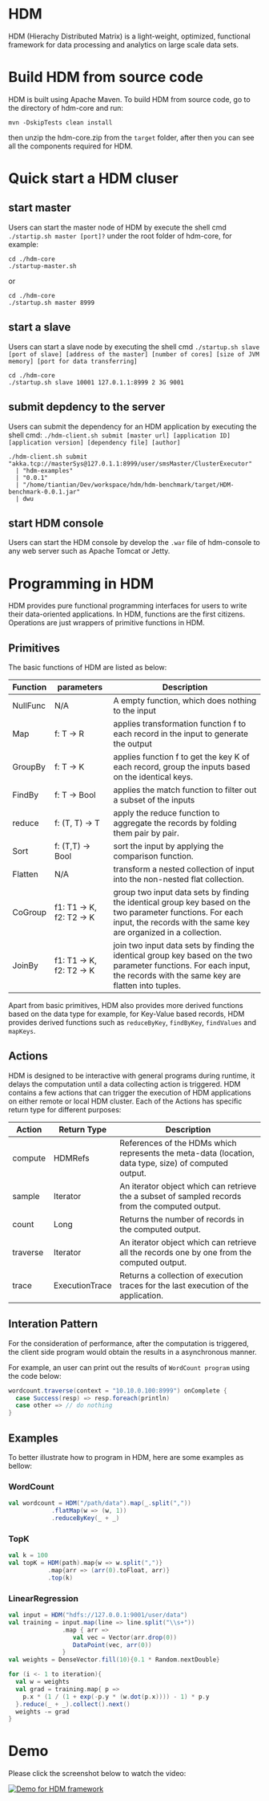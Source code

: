 HDM
==============

HDM (Hierachy Distributed Matrix) is a light-weight, optimized, functional framework for data processing and analytics on large scale data sets.


# Build HDM from source code

HDM is built using Apache Maven. To build HDM from source code, go to the directory of hdm-core and run:

```shell
mvn -DskipTests clean install

```

then unzip the hdm-core.zip from the `target` folder, after then you can see all the components required for HDM.


# Quick start a HDM cluser


## start master

Users can start the master node of HDM by execute the shell cmd `./startip.sh master [port]?` under the root folder of hdm-core, for example:

```shell
cd ./hdm-core
./startup-master.sh
```

or

```shell
cd ./hdm-core
./startup.sh master 8999
```


## start a slave

Users can start a slave node by executing the shell cmd `./startup.sh slave [port of slave] [address of the master] [number of cores] [size of JVM memory] [port for data transferring]`

```shell
cd ./hdm-core
./startup.sh slave 10001 127.0.1.1:8999 2 3G 9001
```


## submit depdency to the server

Users can submit the dependency for an HDM application by executing the shell cmd: `./hdm-client.sh submit [master url] [application ID] [application version] [dependency file] [author]`

```shell
./hdm-client.sh submit "akka.tcp://masterSys@127.0.1.1:8999/user/smsMaster/ClusterExecutor"
  | "hdm-examples"
  | "0.0.1"
  | "/home/tiantian/Dev/workspace/hdm/hdm-benchmark/target/HDM-benchmark-0.0.1.jar"
  | dwu
```

## start HDM console

Users can start the HDM console by develop the `.war` file of hdm-console to any web server such as Apache Tomcat or Jetty.



# Programming in HDM

HDM provides pure functional programming interfaces for users to write their data-oriented applications. In HDM, functions are the first citizens. Operations are just wrappers of primitive functions in HDM.

## Primitives

The basic functions of HDM are listed as below:

Function | parameters | Description
---------|------------|------------
NullFunc | N/A | A empty function, which does nothing to the input
Map | f: T -> R | applies transformation function f to each record in the input to generate the output
GroupBy | f: T -> K | applies function f to get the key K of each record, group the inputs based on the identical keys.
FindBy | f: T -> Bool | applies the match function to filter out a subset of the inputs
reduce | f: (T, T) -> T | apply the reduce function to aggregate the records by folding them pair by pair.
Sort |f: (T,T) -> Bool | sort the input by applying the comparison function.
Flatten | N/A | transform a nested collection of input into the non-nested flat collection.
CoGroup | f1: T1 -> K, f2: T2 -> K| group two input data sets by finding the identical group key based on the two parameter functions. For each input, the records with the same key are organized in a collection.
JoinBy | f1: T1 -> K, f2: T2 -> K | join two input data sets by finding the identical group key based on the two parameter functions. For each input, the records with the same key are flatten into tuples.

Apart from basic primitives, HDM also provides more derived functions based on the data type for example, for Key-Value based records, HDM provides derived functions such as `reduceByKey`, `findByKey`, `findValues` and `mapKeys`.

## Actions

HDM is designed to be interactive with general programs during runtime, it delays the computation until a data collecting action is triggered. HDM contains a few actions that can trigger the execution of HDM applications on either remote or local HDM cluster.
Each of the Actions has specific return type for different purposes:

Action | Return Type | Description
---------|------------|------------
compute | HDMRefs| References of the HDMs which represents the meta-data (location, data type, size) of computed output.
sample | Iterator| An iterator object which can retrieve the a subset of sampled records from the computed output.
count | Long | Returns the number of records in the computed output.
traverse | Iterator | An iterator object which can retrieve all the records one by one from the computed output.
trace | ExecutionTrace | Returns a collection of execution traces for the last execution of the application.

## Interation Pattern

For the consideration of performance, after the computation is triggered, the client side program would obtain the results in a asynchronous manner.

For example, an user can print out the results of `WordCount program` using the code below:

```scala
wordcount.traverse(context = "10.10.0.100:8999") onComplete {
  case Success(resp) => resp.foreach(println)
  case other => // do nothing
}
```

## Examples

To better illustrate how to program in HDM, here are some examples as bellow:

### WordCount

```scala
val wordcount = HDM("/path/data").map(_.split(","))
            .flatMap(w => (w, 1))
            .reduceByKey(_ + _)
```

### TopK

```scala
val k = 100
val topK = HDM(path).map{w => w.split(",")}
           .map{arr => (arr(0).toFloat, arr)}
           .top(k)
```

### LinearRegression
```scala
val input = HDM("hdfs://127.0.0.1:9001/user/data")
val training = input.map(line => line.split("\\s+"))
               .map { arr =>
                  val vec = Vector(arr.drop(0))
                  DataPoint(vec, arr(0))
               }
val weights = DenseVector.fill(10){0.1 * Random.nextDouble}

for (i <- 1 to iteration){
  val w = weights
  val grad = training.map{ p =>
    p.x * (1 / (1 + exp(-p.y * (w.dot(p.x)))) - 1) * p.y
  }.reduce(_ + _).collect().next()
  weights -= grad
}

```

# Demo

Please click the screenshot below to watch the video:

[![Demo for HDM framework](http://img.youtube.com/vi/Gsz7z5bQ1zI/0.jpg)]("https://www.youtube.com/watch?v=Gsz7z5bQ1zI")


